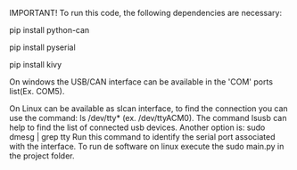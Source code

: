 IMPORTANT! To run this code, the following dependencies are necessary:

pip install python-can

pip install pyserial

pip install kivy

On windows the USB/CAN interface can be available in the 'COM' ports list(Ex. COM5).

On Linux can be available as slcan interface, to find the connection you can use the command: ls /dev/tty* (ex. /dev/ttyACM0). The command lsusb can help to find the list of connected usb devices. Another option is: sudo dmesg | grep tty Run this command to identify the serial port associated with the interface. To run de software on linux execute the sudo main.py in the project folder.
